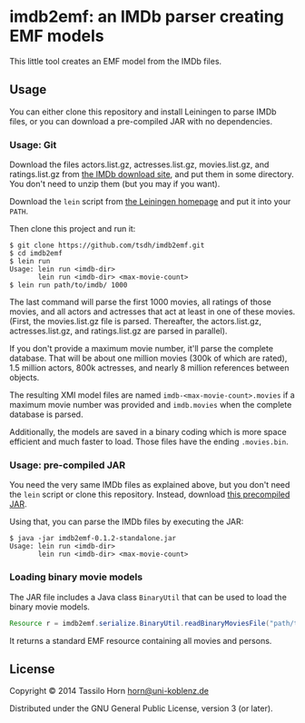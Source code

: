 # imdb2emf: an IMDb parser creating EMF models

This little tool creates an EMF model from the IMDb files.

## Usage

You can either clone this repository and install Leiningen to parse IMDb files,
or you can download a pre-compiled JAR with no dependencies.

### Usage: Git

Download the files actors.list.gz, actresses.list.gz, movies.list.gz, and
ratings.list.gz from [the IMDb download site](http://www.imdb.com/interfaces),
and put them in some directory.  You don't need to unzip them (but you may if
you want).

Download the `lein` script from
[the Leiningen homepage](http://www.leiningen.org) and put it into your `PATH`.

Then clone this project and run it:

````
$ git clone https://github.com/tsdh/imdb2emf.git
$ cd imdb2emf
$ lein run
Usage: lein run <imdb-dir>
       lein run <imdb-dir> <max-movie-count>
$ lein run path/to/imdb/ 1000
````

The last command will parse the first 1000 movies, all ratings of those movies,
and all actors and actresses that act at least in one of these movies.  (First,
the movies.list.gz file is parsed.  Thereafter, the actors.list.gz,
actresses.list.gz, and ratings.list.gz are parsed in parallel).

If you don't provide a maximum movie number, it'll parse the complete database.
That will be about one million movies (300k of which are rated), 1.5 million
actors, 800k actresses, and nearly 8 million references between objects.

The resulting XMI model files are named `imdb-<max-movie-count>.movies` if a
maximum movie number was provided and `imdb.movies` when the complete database
is parsed.

Additionally, the models are saved in a binary coding which is more space
efficient and much faster to load.  Those files have the ending `.movies.bin`.

### Usage: pre-compiled JAR

You need the very same IMDb files as explained above, but you don't need the
`lein` script or clone this repository.  Instead, download
[this precompiled JAR](http://userpages.uni-koblenz.de/~horn/imdb2emf-0.1.2-standalone.jar).

Using that, you can parse the IMDb files by executing the JAR:

````
$ java -jar imdb2emf-0.1.2-standalone.jar
Usage: lein run <imdb-dir>
       lein run <imdb-dir> <max-movie-count>
````

### Loading binary movie models

The JAR file includes a Java class `BinaryUtil` that can be used to load the
binary movie models.


```` java
Resource r = imdb2emf.serialize.BinaryUtil.readBinaryMoviesFile("path/to/imdb.movies.bin");
````

It returns a standard EMF resource containing all movies and persons.

## License

Copyright © 2014 Tassilo Horn <horn@uni-koblenz.de>

Distributed under the GNU General Public License, version 3 (or later).
